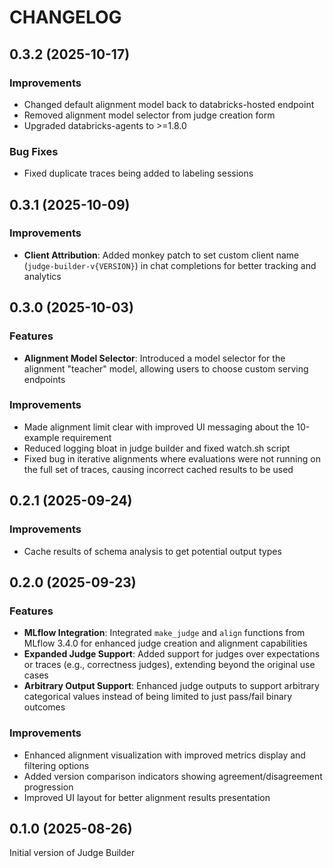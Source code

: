 # CHANGELOG

## 0.3.2 (2025-10-17)

### Improvements

- Changed default alignment model back to databricks-hosted endpoint
- Removed alignment model selector from judge creation form
- Upgraded databricks-agents to >=1.8.0

### Bug Fixes

- Fixed duplicate traces being added to labeling sessions

## 0.3.1 (2025-10-09)

### Improvements

- **Client Attribution**: Added monkey patch to set custom client name (`judge-builder-v{VERSION}`) in chat completions for better tracking and analytics

## 0.3.0 (2025-10-03)

### Features

- **Alignment Model Selector**: Introduced a model selector for the alignment "teacher" model, allowing users to choose custom serving endpoints

### Improvements

- Made alignment limit clear with improved UI messaging about the 10-example requirement
- Reduced logging bloat in judge builder and fixed watch.sh script
- Fixed bug in iterative alignments where evaluations were not running on the full set of traces, causing incorrect cached results to be used

## 0.2.1 (2025-09-24)

### Improvements

- Cache results of schema analysis to get potential output types

## 0.2.0 (2025-09-23)

### Features

- **MLflow Integration**: Integrated `make_judge` and `align` functions from MLflow 3.4.0 for enhanced judge creation and alignment capabilities
- **Expanded Judge Support**: Added support for judges over expectations or traces (e.g., correctness judges), extending beyond the original use cases
- **Arbitrary Output Support**: Enhanced judge outputs to support arbitrary categorical values instead of being limited to just pass/fail binary outcomes

### Improvements

- Enhanced alignment visualization with improved metrics display and filtering options
- Added version comparison indicators showing agreement/disagreement progression
- Improved UI layout for better alignment results presentation

## 0.1.0 (2025-08-26)

Initial version of Judge Builder
